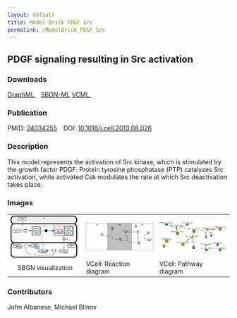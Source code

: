 ```yaml
---
layout: default
title: Model Brick PDGF Src
permalink: /ModelBrick_PDGF_Src
---
```




## PDGF signaling resulting in Src activation

### Downloads

 <a href="/modelbricks/PDGF graphML.graphml">GraphML </a> &ensp;
 <a href="/modelbricks/PDGF SBGN-ML.sbgn">SBGN-ML</a>
 <a href="/modelbricks/PDGF ModelBrick.vcml">VCML </a> &ensp; 

### Publication

PMID:  [24034255](https://www.ncbi.nlm.nih.gov/pubmed/24034255) &ensp; DOI: [10.1016/j.cell.2013.08.026](https://doi.org/10.1016/j.cell.2013.08.026)

### Description

This model represents the activation of Src kinase, which is stimulated by the growth factor PDGF. Protein tyrosine phosphatase (PTP) catalyzes Src activation, while activated Csk modulates the rate at which Src deactivation takes place.

### Images
 
 <table>
 <tr>
  <td>
   <img align="center" src="/images/modelbricks/PDGF_ModelBrick_SBGN.PNG"/>
  </td>
  <td width="33%">
   <img align="center" src="/images/modelbricks/PDGF_ModelBrick_ReactionDiagram.PNG" />
  </td>
  <td width="33%">
   <img align="center" src="/images/modelbricks/PDGF_ModelBrick_PathwayDiagram.PNG" />
  </td>
 </tr>
  <tr>
  <td align="center"> SBGN visualization
  </td>
  <td>
   VCell: Reaction diagram
  </td>
  <td>
   VCell: Pathway diagram
  </td>
 </tr>
 </table>


### Contributors
John Albanese, Michael Blinov
